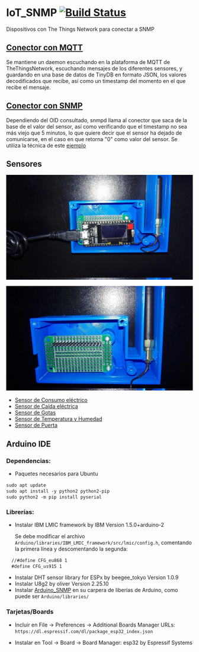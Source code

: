 # IoT_SNMP [![Build Status](https://travis-ci.org/Greencorecr/IoT_SNMP.svg?branch=master)](https://travis-ci.org/Greencorecr/IoT_SNMP)
Dispositivos con The Things Network para conectar a SNMP

## [Conector con MQTT](https://github.com/Greencorecr/IoT_SNMP/tree/master/software/MQTT)

Se mantiene un daemon escuchando en la plataforma de MQTT de TheThingsNetwork, escuchando mensajes de los diferentes sensores, y guardando en una base de datos de TinyDB en formato JSON, los valores decodificados que recibe, así como un timestamp del momento en el que recibe el mensaje.

## [Conector con SNMP](https://github.com/Greencorecr/IoT_SNMP/tree/master/software/SNMP)

Dependiendo del OID consultado, snmpd llama al conector que saca de la base de el valor del sensor, así como verificando que el timestamp no sea más viejo que 5 minutos, lo que quiere decir que el sensor ha dejado de comunicarse, en el caso en que retorna "0" como valor del sensor. Se utiliza la técnica de este [ejemplo](https://github.com/fede2cr/raspberry-pi_snmp/blob/master/snmpd-example/snmpd.conf)

## Sensores

![Case con TTGO](https://github.com/Greencorecr/IoT_SNMP/raw/master/doc/img/Case%2BTTGO.jpg "Case con TTGO")

![Case con PCB](https://github.com/Greencorecr/IoT_SNMP/raw/master/doc/img/Case+PCB.jpg "Case con TTGO")

- [Sensor de Consumo eléctrico](https://github.com/Greencorecr/IoT_SNMP/tree/master/firmware/Amperaje)
- [Sensor de Caída eléctrica](https://github.com/Greencorecr/IoT_SNMP/tree/master/firmware/Caida)
- [Sensor de Gotas](https://github.com/Greencorecr/IoT_SNMP/tree/master/firmware/Gotas)
- [Sensor de Temperatura y Humedad](https://github.com/Greencorecr/IoT_SNMP/tree/master/firmware/TempHum)
- [Sensor de Puerta](https://github.com/Greencorecr/IoT_SNMP/tree/master/firmware/Puerta)


## Arduino IDE

### Dependencias:

- Paquetes necesarios para Ubuntu

```
sudo apt update
sudo apt install -y python2 python2-pip
sudo python2 -m pip install pyserial
```

### Librerías:
- Instalar IBM LMIC framework by IBM Version 1.5.0+arduino-2

  Se debe modificar el archivo ``Arduino/libraries/IBM_LMIC_framework/src/lmic/config.h``, comentando la primera línea y descomentando la segunda:

```
  //#define CFG_eu868 1
  #define CFG_us915 1
```
- Instalar DHT sensor library for ESPx by beegee_tokyo Version 1.0.9
- Instalar U8g2 by oliver Version 2.25.10
- Instalar [Arduino_SNMP](https://github.com/fede2cr/Arduino_SNMP) en su carpera de liberías de Arduino, como puede ser ``Arduino/libraries/``

### Tarjetas/Boards

- Incluir en File -> Preferences -> Additional Boards Manager URLs: ``https://dl.espressif.com/dl/package_esp32_index.json``

- Instalar en Tool -> Board -> Board Manager: esp32 by Espressif Systems
